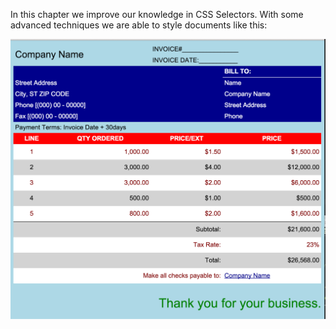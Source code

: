 In this chapter we improve our knowledge in CSS Selectors. With some advanced techniques we are able to
style documents like this:

![./images/Web Page with Advanced CSS Selectors](./images/invoice-template-created-with-tables.png)
